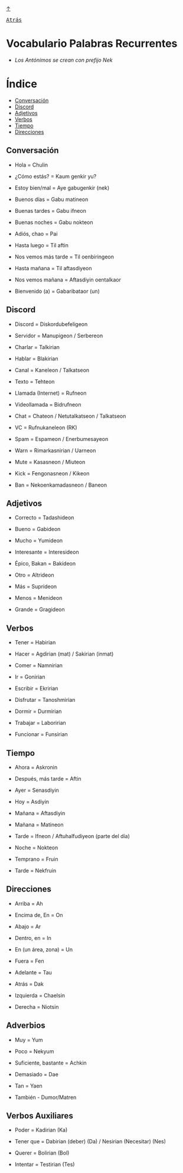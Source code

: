 <a class="top-link hide" href="#top">↑</a>
<a name="top"></a>

[<kbd>Atrás</kbd>][Back]

[Back]: https://www.metroman.me/en/balkeon/docs

# Vocabulario Palabras Recurrentes

- *Los Antónimos se crean con prefijo Nek*

# Índice 

- [Conversación](#conversación)
- [Discord](#discord)
- [Adjetivos](#adjetivos)
- [Verbos](#verbos)
- [Tiempo](#tiempo)
- [Direcciones](#direcciones)
  

## Conversación

- Hola = Chulin

- ¿Cómo estás? = Kaum genkir yu?
  
- Estoy bien/mal = Aye gabugenkir (nek)
  
- Buenos días = Gabu matineon

- Buenas tardes = Gabu ifneon

- Buenas noches = Gabu nokteon

- Adiós, chao = Pai

- Hasta luego = Til aftin

- Nos vemos más tarde = Til oenbiringeon

- Hasta mañana = Til aftasdiyeon

-  Nos vemos mañana = Aftasdiyin oentalkaor

- Bienvenido (a) = Gabaribataor (un)

## Discord

- Discord = Diskordubefeligeon
- Servidor = Manupigeon / Serbereon

- Charlar = Talkirian

- Hablar = Blakirian

- Canal = Kaneleon / Talkatseon

- Texto = Tehteon
  
- Llamada (Internet) = Rufneon
  
- Videollamada = Bidrufneon
  
- Chat = Chateon / Netutalkatseon / Talkatseon

- VC = Rufnukaneleon (RK)

- Spam = Espameon / Enerbumesayeon

- Warn = Rimarkasnirian / Uarneon

- Mute = Kasasneon / Miuteon

- Kick = Fengonasneon / Kikeon

- Ban = Nekoenkamadasneon / Baneon

## Adjetivos

- Correcto = Tadashideon

- Bueno = Gabideon
  
- Mucho = Yumideon
  
- Interesante = Interesideon
  
- Épico, Bakan = Bakideon
  
- Otro = Altrideon
  
- Más = Suprideon
  
- Menos = Menideon

- Grande = Gragideon

## Verbos

- Tener = Habirian

- Hacer = Agdirian (mat) / Sakirian (inmat)
  
- Comer = Namnirian
  
- Ir = Gonirian
  
- Escribir = Ekririan

- Disfrutar = Tanoshmirian

- Dormir = Durmirian

- Trabajar = Laboririan

- Funcionar = Funsirian

## Tiempo

- Ahora = Askronin

- Después, más tarde = Aftin
  
- Ayer = Senasdiyin
  
- Hoy = Asdiyin
  
- Mañana = Aftasdiyin
  
- Mañana = Matineon
  
- Tarde = Ifneon / Aftuhalfudiyeon (parte del día)
  
- Noche = Nokteon
  
- Temprano = Fruin
  
- Tarde = Nekfruin 

## Direcciones
 
- Arriba = Ah

- Encima de, En = On 
  
- Abajo = Ar
  
- Dentro, en = In

- En (un área, zona) = Un

- Fuera = Fen
  
- Adelante = Tau
  
- Atrás = Dak
  
- Izquierda = Chaelsin
  
- Derecha = Niotsin

## Adverbios
 
- Muy = Yum
 
- Poco = Nekyum

- Suficiente, bastante = Achkin
  
- Demasiado = Dae

- Tan = Yaen
  
- También - Dumor/Matren

## Verbos Auxiliares
 
- Poder = Kadirian (Ka)

- Tener que = Dabirian (deber) (Da) / Nesirian (Necesitar) (Nes)

- Querer = Bolirian (Bol)

- Intentar = Testirian (Tes)
